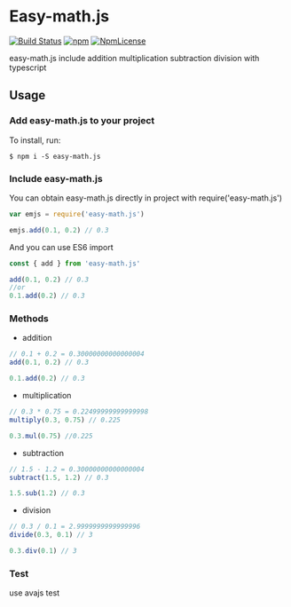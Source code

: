 # Easy-math.js

[![Build Status](https://travis-ci.com/kingzez/easy-math.js.svg?branch=master)](https://travis-ci.com/kingzez/easy-math.js)
[![npm](https://img.shields.io/npm/v/easy-math.js.svg)](https://www.npmjs.com/package/easy-math.js)
[![NpmLicense](https://img.shields.io/npm/l/easy-math.js.svg)](https://www.npmjs.com/package/easy-math.js)

easy-math.js include addition multiplication subtraction division with typescript

## Usage

### Add easy-math.js to your project

To install, run:

```console
$ npm i -S easy-math.js
```

### Include easy-math.js

You can obtain easy-math.js directly in project with require('easy-math.js')

```js
var emjs = require('easy-math.js')

emjs.add(0.1, 0.2) // 0.3
```

And you can use ES6 import

```js
const { add } from 'easy-math.js'

add(0.1, 0.2) // 0.3
//or
0.1.add(0.2) // 0.3
```

### Methods


- addition

```js
// 0.1 + 0.2 = 0.30000000000000004
add(0.1, 0.2) // 0.3

0.1.add(0.2) // 0.3
```


- multiplication
```js
// 0.3 * 0.75 = 0.22499999999999998
multiply(0.3, 0.75) // 0.225

0.3.mul(0.75) //0.225
```

- subtraction
```js
// 1.5 - 1.2 = 0.30000000000000004
subtract(1.5, 1.2) // 0.3

1.5.sub(1.2) // 0.3
```

- division
```js
// 0.3 / 0.1 = 2.9999999999999996
divide(0.3, 0.1) // 3

0.3.div(0.1) // 3

```

### Test

use avajs test
